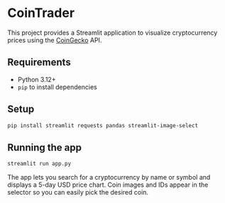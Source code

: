# CoinTrader

This project provides a Streamlit application to visualize cryptocurrency prices using the [CoinGecko](https://www.coingecko.com/) API.

## Requirements

* Python 3.12+
* `pip` to install dependencies

## Setup

```bash
pip install streamlit requests pandas streamlit-image-select
```

## Running the app

```bash
streamlit run app.py
```

The app lets you search for a cryptocurrency by name or symbol and displays a 5-day USD price chart. Coin images and IDs appear in the selector so you can easily pick the desired coin.